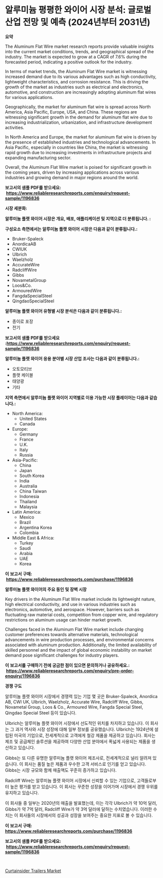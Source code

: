 <p><h1>알루미늄 평평한 와이어 시장 분석: 글로벌 산업 전망 및 예측 (2024년부터 2031년)</h1></p><p><strong>요약</strong></p>
<p><p>The Aluminum Flat Wire market research reports provide valuable insights into the current market conditions, trends, and geographical spread of the industry. The market is expected to grow at a CAGR of 7.6% during the forecasted period, indicating a positive outlook for the industry.</p><p>In terms of market trends, the Aluminum Flat Wire market is witnessing increased demand due to its various advantages such as high conductivity, lightweight characteristics, and corrosion resistance. This is driving the growth of the market as industries such as electrical and electronics, automotive, and construction are increasingly adopting aluminum flat wires for various applications.</p><p>Geographically, the market for aluminum flat wire is spread across North America, Asia Pacific, Europe, USA, and China. These regions are witnessing significant growth in the demand for aluminum flat wire due to increasing industrialization, urbanization, and infrastructure development activities.</p><p>In North America and Europe, the market for aluminum flat wire is driven by the presence of established industries and technological advancements. In Asia Pacific, especially in countries like China, the market is witnessing rapid growth due to increasing investments in infrastructure projects and expanding manufacturing sector.</p><p>Overall, the Aluminum Flat Wire market is poised for significant growth in the coming years, driven by increasing applications across various industries and growing demand in major regions around the world.</p></p>
<p><strong>보고서의 샘플 PDF를 받으세요: &nbsp;<a href="https://www.reliableresearchreports.com/enquiry/request-sample/1196836">https://www.reliableresearchreports.com/enquiry/request-sample/1196836</a></strong></p>
<p><strong>시장 세분화:</strong></p>
<p><strong> 알루미늄 플랫 와이어 시장은 개요, 배포, 애플리케이션 및 지역으로 더 분류됩니다. :</strong></p>
<p><strong>구성요소 측면에서는 알루미늄 플랫 와이어 시장은 다음과 같이 분류됩니다.:</strong></p>
<p><ul><li>Bruker-Spaleck</li><li>AnordicaAB</li><li>CWIUK</li><li>Ulbrich</li><li>Waelzholz</li><li>AccurateWire</li><li>RadcliffWire</li><li>Gibbs</li><li>NovametalGroup</li><li>Loos&Co.</li><li>ArmouredWire</li><li>FangdaSpecialSteel</li><li>QingdaoSpecialSteel</li></ul></p>
<p><strong> 알루미늄 플랫 와이어 유형별 시장 분석은 다음과 같이 분류됩니다.:</strong></p>
<p><ul><li>종이로 포장</li><li>전기</li></ul></p>
<p><strong>보고서의 샘플 PDF를 받으세요 :<a href="https://www.reliableresearchreports.com/enquiry/request-sample/1196836">https://www.reliableresearchreports.com/enquiry/request-sample/1196836</a></strong></p>
<p><strong> 알루미늄 플랫 와이어 응용 분야별 시장 산업 조사는 다음과 같이 분류됩니다.:</strong></p>
<p><ul><li>오토모티브</li><li>플랫 케이블</li><li>태양광</li><li>기타</li></ul></p>
<p><strong>지역 측면에서 알루미늄 플랫 와이어 지역별로 이용 가능한 시장 플레이어는 다음과 같습니다.:</strong></p>
<p><ul>
    <li>
        North America:
        <ul>
            <li>United States</li>
            <li>Canada</li>
        </ul>
    </li>
    <li>
        Europe:
        <ul>
            <li>Germany</li>
            <li>France</li>
            <li>U.K.</li>
            <li>Italy</li>
            <li>Russia</li>
        </ul>
    </li>
    <li>
        Asia-Pacific:
        <ul>
            <li>China</li>
            <li>Japan</li>
            <li>South Korea</li>
            <li>India</li>
            <li>Australia</li>
            <li>China Taiwan</li>
            <li>Indonesia</li>
            <li>Thailand</li>
            <li>Malaysia</li>
        </ul>
    </li>
    <li>
        Latin America:
        <ul>
            <li>Mexico</li>
            <li>Brazil</li>
            <li>Argentina Korea</li>
            <li>Colombia</li>
        </ul>
    </li>
    <li>
        Middle East & Africa:
        <ul>
            <li>Turkey</li>
            <li>Saudi</li>
            <li>Arabia</li>
            <li>UAE</li>
            <li>Korea</li>
        </ul>
    </li>
    </ul></p>
<p><strong>이 보고서 구매: &nbsp;<a href="https://www.reliableresearchreports.com/purchase/1196836">https://www.reliableresearchreports.com/purchase/1196836</a></strong></p>
<p><strong>알루미늄 플랫 와이어의 주요 동인 및 장벽 시장</strong></p>
<p><p>Key drivers in the Aluminum Flat Wire market include its lightweight nature, high electrical conductivity, and use in various industries such as electronics, automotive, and aerospace. However, barriers such as fluctuating raw material costs, competition from copper wire, and regulatory restrictions on aluminum usage can hinder market growth.</p><p>Challenges faced in the Aluminum Flat Wire market include changing customer preferences towards alternative materials, technological advancements in wire production processes, and environmental concerns associated with aluminum production. Additionally, the limited availability of skilled personnel and the impact of global economic instability on market demand pose significant challenges for industry players.</p></p>
<p><strong>이 보고서를 구매하기 전에 궁금한 점이 있으면 문의하거나 공유하세요.: &nbsp;<a href="https://www.reliableresearchreports.com/enquiry/pre-order-enquiry/1196836">https://www.reliableresearchreports.com/enquiry/pre-order-enquiry/1196836</a></strong></p>
<p><strong>경쟁 구도</strong></p>
<p><p>알루미늄 플랫 와이어 시장에서 경쟁력 있는 기업 몇 곳은 Bruker-Spaleck, Anordica AB, CWI UK, Ulbrich, Waelzholz, Accurate Wire, Radcliff Wire, Gibbs, Novametal Group, Loos & Co., Armoured Wire, Fangda Special Steel, Qingdao Special Steel 등이 있습니다.</p><p>Ulbrich는 알루미늄 플랫 와이어 시장에서 선도적인 위치를 차지하고 있습니다. 이 회사는 그 과거 역사와 시장 성장에 대해 일부 정보를 공유했습니다. Ulbrich는 1924년에 설립된 미국의 기업으로, 전세계적으로 고객에게 철강 제품을 제공하고 있습니다. 회사는 제조 및 공급체인 솔루션을 제공하여 다양한 산업 분야에서 폭넓게 사용되는 제품을 생산하고 있습니다.</p><p>Gibbs는 또 다른 유명한 알루미늄 플랫 와이어 제조사로, 전세계적으로 널리 알려져 있습니다. 이 회사는 품질 높은 제품과 우수한 고객 서비스로 인기를 얻고 있습니다. Gibbs는 시장 규모와 함께 매출액도 꾸준히 증가하고 있습니다.</p><p>Radcliff Wire는 알루미늄 플랫 와이어 시장에서 신뢰할 수 있는 기업으로, 고객들로부터 높은 평가를 받고 있습니다. 이 회사는 꾸준한 성장을 이어가며 시장에서 경쟁 우위를 유지하고 있습니다.</p><p>이 회사들 중 일부는 2020년의 매출을 발표했는데, 이는 각각 Ulbrich가 약 10억 달러, Gibbs가 약 7억 달러, Radcliff Wire가 약 3억 달러에 달하는 수치였습니다. 이러한 수치는 이 회사들의 시장에서의 성공과 성장을 보여주는 중요한 지표로 볼 수 있습니다.</p></p>
<p><strong>이 보고서 구매: &nbsp; <a href="https://www.reliableresearchreports.com/purchase/1196836">https://www.reliableresearchreports.com/purchase/1196836</a></strong></p>
<p><strong>보고서의 샘플 PDF를 받으세요: &nbsp;<a href="https://www.reliableresearchreports.com/enquiry/request-sample/1196836">https://www.reliableresearchreports.com/enquiry/request-sample/1196836</a></strong><strong></strong></p>
<p>&nbsp;</p>
<p><p><a href="https://butternut-bug-553.notion.site/Curtainsider-Trailers-Market-Provides-a-Comprehensive-Analysis-Including-a-Macro-Overview-of-the-Mar-a715aafe0ba44f319ef5172933e9b560">Curtainsider Trailers Market</a></p></p>